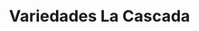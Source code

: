 ---
title: "Variedades La Cascada"
url: /amalfi/variedades-la-cascada/
shop: tienda de variedades
---